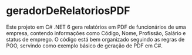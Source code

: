 # geradorDeRelatoriosPDF
Este projeto em C# .NET 6 gera relatórios em PDF de funcionários de uma empresa, contendo informações como Código, Nome, Profissão, Salário e status de emprego. O código está bem organizado seguindo as regras de POO, servindo como exemplo básico de geração de PDF em C#.
